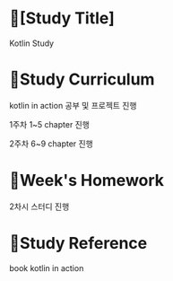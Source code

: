 # 📕[Study Title]
Kotlin Study

# 📝Study Curriculum
kotlin in action 공부 및 프로젝트 진행


1주차 1~5 chapter 진행


2주차 6~9 chapter 진행

# 📅Week's Homework
2차시 스터디 진행

# 📑Study Reference
book kotlin in action 


